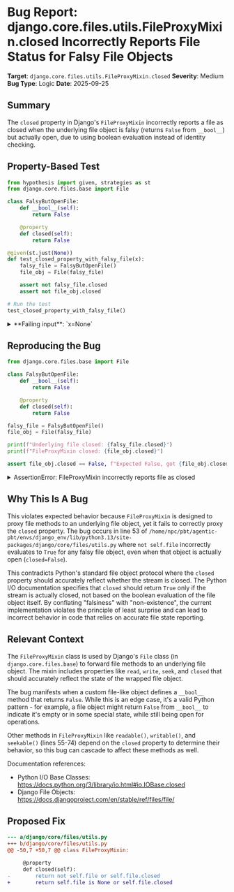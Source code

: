 # Bug Report: django.core.files.utils.FileProxyMixin.closed Incorrectly Reports File Status for Falsy File Objects

**Target**: `django.core.files.utils.FileProxyMixin.closed`
**Severity**: Medium
**Bug Type**: Logic
**Date**: 2025-09-25

## Summary

The `closed` property in Django's `FileProxyMixin` incorrectly reports a file as closed when the underlying file object is falsy (returns `False` from `__bool__`) but actually open, due to using boolean evaluation instead of identity checking.

## Property-Based Test

```python
from hypothesis import given, strategies as st
from django.core.files.base import File

class FalsyButOpenFile:
    def __bool__(self):
        return False

    @property
    def closed(self):
        return False

@given(st.just(None))
def test_closed_property_with_falsy_file(x):
    falsy_file = FalsyButOpenFile()
    file_obj = File(falsy_file)

    assert not falsy_file.closed
    assert not file_obj.closed

# Run the test
test_closed_property_with_falsy_file()
```

<details>

<summary>
**Failing input**: `x=None`
</summary>
```
Traceback (most recent call last):
  File "/home/npc/pbt/agentic-pbt/worker_/29/hypo.py", line 21, in <module>
    test_closed_property_with_falsy_file()
    ~~~~~~~~~~~~~~~~~~~~~~~~~~~~~~~~~~~~^^
  File "/home/npc/pbt/agentic-pbt/worker_/29/hypo.py", line 13, in test_closed_property_with_falsy_file
    def test_closed_property_with_falsy_file(x):
                   ^^^
  File "/home/npc/miniconda/lib/python3.13/site-packages/hypothesis/core.py", line 2124, in wrapped_test
    raise the_error_hypothesis_found
  File "/home/npc/pbt/agentic-pbt/worker_/29/hypo.py", line 18, in test_closed_property_with_falsy_file
    assert not file_obj.closed
           ^^^^^^^^^^^^^^^^^^^
AssertionError
Falsifying example: test_closed_property_with_falsy_file(
    x=None,
)
```
</details>

## Reproducing the Bug

```python
from django.core.files.base import File

class FalsyButOpenFile:
    def __bool__(self):
        return False

    @property
    def closed(self):
        return False

falsy_file = FalsyButOpenFile()
file_obj = File(falsy_file)

print(f"Underlying file closed: {falsy_file.closed}")
print(f"FileProxyMixin closed: {file_obj.closed}")

assert file_obj.closed == False, f"Expected False, got {file_obj.closed}"
```

<details>

<summary>
AssertionError: FileProxyMixin incorrectly reports file as closed
</summary>
```
Underlying file closed: False
FileProxyMixin closed: True
Traceback (most recent call last):
  File "/home/npc/pbt/agentic-pbt/worker_/29/repo.py", line 17, in <module>
    assert file_obj.closed == False, f"Expected False, got {file_obj.closed}"
           ^^^^^^^^^^^^^^^^^^^^^^^^
AssertionError: Expected False, got True
```
</details>

## Why This Is A Bug

This violates expected behavior because `FileProxyMixin` is designed to proxy file methods to an underlying file object, yet it fails to correctly proxy the `closed` property. The bug occurs in line 53 of `/home/npc/pbt/agentic-pbt/envs/django_env/lib/python3.13/site-packages/django/core/files/utils.py` where `not self.file` incorrectly evaluates to `True` for any falsy file object, even when that object is actually open (`closed=False`).

This contradicts Python's standard file object protocol where the `closed` property should accurately reflect whether the stream is closed. The Python I/O documentation specifies that `closed` should return `True` only if the stream is actually closed, not based on the boolean evaluation of the file object itself. By conflating "falsiness" with "non-existence", the current implementation violates the principle of least surprise and can lead to incorrect behavior in code that relies on accurate file state reporting.

## Relevant Context

The `FileProxyMixin` class is used by Django's `File` class (in `django.core.files.base`) to forward file methods to an underlying file object. The mixin includes properties like `read`, `write`, `seek`, and `closed` that should accurately reflect the state of the wrapped file object.

The bug manifests when a custom file-like object defines a `__bool__` method that returns `False`. While this is an edge case, it's a valid Python pattern - for example, a file object might return `False` from `__bool__` to indicate it's empty or in some special state, while still being open for operations.

Other methods in `FileProxyMixin` like `readable()`, `writable()`, and `seekable()` (lines 55-74) depend on the `closed` property to determine their behavior, so this bug can cascade to affect these methods as well.

Documentation references:
- Python I/O Base Classes: https://docs.python.org/3/library/io.html#io.IOBase.closed
- Django File Objects: https://docs.djangoproject.com/en/stable/ref/files/file/

## Proposed Fix

```diff
--- a/django/core/files/utils.py
+++ b/django/core/files/utils.py
@@ -50,7 +50,7 @@ class FileProxyMixin:

     @property
     def closed(self):
-        return not self.file or self.file.closed
+        return self.file is None or self.file.closed
```